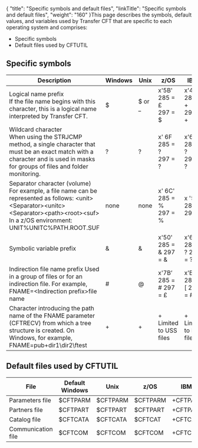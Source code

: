 {
    "title": "Specific symbols and default files",
    "linkTitle": "Specific symbols and default files",
    "weight": "160"
}This
page describes the symbols, default values, and variables used by Transfer
CFT that are specific to each operating system and comprises:

-   Specific
    symbols
-   Default
    files used by CFTUTIL

## Specific symbols


| Description  | Windows  | Unix  | z/OS  | IBM i  |
| --- | --- | --- | --- | --- |
|  Logical name prefix<br/>If the file name begins with this character, this is a logical name interpreted by Transfer CFT.  | $  | $ or _  |  x'5B'<br/>285 = £<br/>297 = $  |  x'4E'<br/>285 = +<br/>297 = +  |
|  Wildcard character<br/>When using the STRJCMP method, a single character that must be an exact match with a character and is used in masks for groups of files and folder monitoring.  | ?  | ?  |  x' 6F<br/>285 = ?<br/>297 = ?  |  x'6F'<br/>285 = ?<br/>297 = ?  |
|  Separator character (volume)<br/>For example, a file name can be represented as follows: &lt;unit&gt;&lt;Separator&gt;&lt;unitc&gt;&lt;Separator&gt;&lt;path&gt;&lt;root&gt;&lt;suf&gt;<br/>In a z/OS environment: UNIT%UNITC%PATH.ROOT.SUF  | none  | none  |  x' 6C'<br/>285 = %<br/>297 = %  |  x '5E'<br/>285 = ;<br/>297 = ;  |
| Symbolic variable prefix  | &amp;  | &amp;  |  x'50' 285 = &amp; 297 = &amp;  |  x'6F' 285 = ? 297 = ?  |
|  Indirection file name prefix Used in a group of files or for an indirection file. For example, FNAME=&lt;Indirection prefix&gt;file name  | #  | @  |  x'7B’ 285 = # 297 = £  |  x'B1' 285 = [ 297 = #  |
|  Character introducing the path name of the FNAME parameter (CFTRECV) from which a tree structure is created. On Windows, for example, FNAME=pub\+dir1\dir2\ftest  | +  | +  |  + Limited to USS files  |  + Limited to HFS files  |


## Default files used by CFTUTIL


|  File  |  Default<br/>Windows  |  Unix  |  z/OS  |  IBM i  |
| --- | --- | --- | --- | --- |
|  Parameters file  |  $CFTPARM  |  $CFTPARM  |  $CFTPARM  |  +CFTPARM  |
|  Partners file  |  $CFTPART  |  $CFTPART  |  $CFTPART  |  +CFTPART  |
|  Catalog file  |  $CFTCATA  |  $CFTCATA  |  $CFTCAT  |  +CFTCAT  |
|  Communication file  |  $CFTCOM  |  $CFTCOM  |  $CFTCOM  |  +CFTCOM  |

